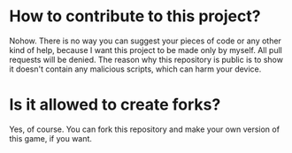 # How to contribute to this project?

Nohow. There is no way you can suggest your pieces of code or any other kind of help, because I want this project to be made only by myself. All pull requests will be denied. The reason why this repository is public is to show it doesn't contain any malicious scripts, which can harm your device.

# Is it allowed to create forks?

Yes, of course. You can fork this repository and make your own version of this game, if you want.
